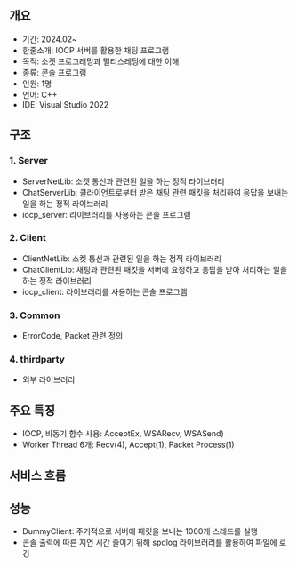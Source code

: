## 개요
- 기간: 2024.02~
- 한줄소개: IOCP 서버를 활용한 채팅 프로그램
- 목적: 소켓 프로그래밍과 멀티스레딩에 대한 이해
- 종류: 콘솔 프로그램
- 인원: 1명
- 언어: C++
- IDE: Visual Studio 2022


## 구조
### 1. Server
- ServerNetLib: 소켓 통신과 관련된 일을 하는 정적 라이브러리
- ChatServerLib: 클라이언트로부터 받은 채팅 관련 패킷을 처리하여 응답을 보내는 일을 하는 정적 라이브러리
- iocp_server: 라이브러리를 사용하는 콘솔 프로그램

### 2. Client
- ClientNetLib: 소켓 통신과 관련된 일을 하는 정적 라이브러리
- ChatClientLib: 채팅과 관련된 패킷을 서버에 요청하고 응답을 받아 처리하는 일을 하는 정적 라이브러리
- iocp_client: 라이브러리를 사용하는 콘솔 프로그램

### 3. Common
- ErrorCode, Packet 관련 정의

### 4. thirdparty
- 외부 라이브러리


## 주요 특징
- IOCP, 비동기 함수 사용: AcceptEx, WSARecv, WSASend)
- Worker Thread 6개: Recv(4), Accept(1), Packet Process(1)


## 서비스 흐름


## 성능
- DummyClient: 주기적으로 서버에 패킷을 보내는 1000개 스레드를 실행
- 콘솔 출력에 따른 지연 시간 줄이기 위해 spdlog 라이브러리를 활용하여 파일에 로깅
